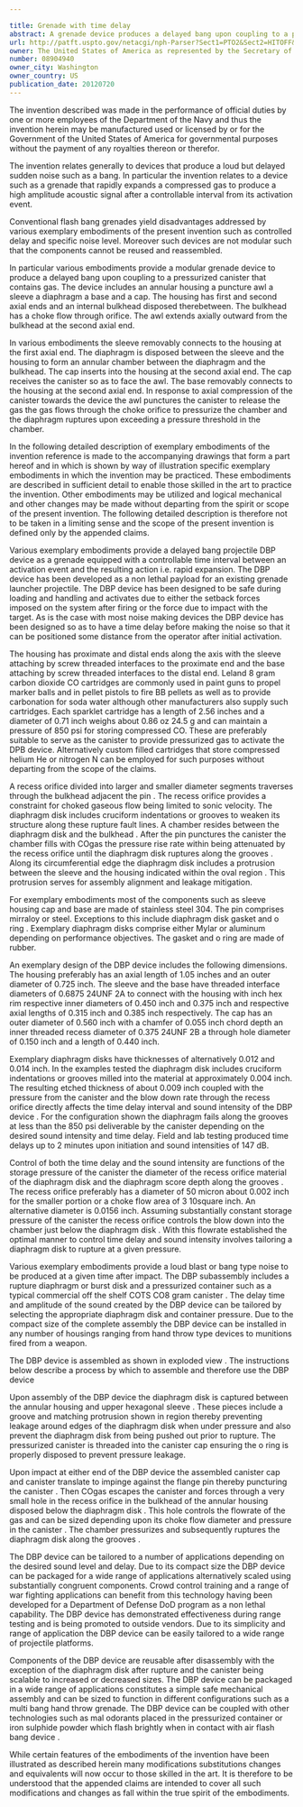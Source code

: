 ```yaml
---

title: Grenade with time delay
abstract: A grenade device produces a delayed bang upon coupling to a pressurized canister containing gas. The device includes an annular housing, an awl, a sleeve, a diaphragm, a base and a cap. The housing has first and second axial ends and an internal bulkhead disposed therebetween with a choke flow-through orifice. The awl extends axially outward from the bulkhead. The sleeve connects to the housing at the first axial end. The diaphragm is disposed between the sleeve and the housing to form an annular chamber. The cap inserts into the housing at the second axial end and receives the canister facing the awl. The base connects to the housing at the second axial end. When the canister is compressed towards the device the awl punctures the canister to release the gas, which flows through the choke orifice to pressurize the chamber, and the diaphragm ruptures upon exceeding a pressure threshold.
url: http://patft.uspto.gov/netacgi/nph-Parser?Sect1=PTO2&Sect2=HITOFF&p=1&u=%2Fnetahtml%2FPTO%2Fsearch-adv.htm&r=1&f=G&l=50&d=PALL&S1=08904940&OS=08904940&RS=08904940
owner: The United States of America as represented by the Secretary of the Navy
number: 08904940
owner_city: Washington
owner_country: US
publication_date: 20120720
---
```

The invention described was made in the performance of official duties by one or more employees of the Department of the Navy and thus the invention herein may be manufactured used or licensed by or for the Government of the United States of America for governmental purposes without the payment of any royalties thereon or therefor.

The invention relates generally to devices that produce a loud but delayed sudden noise such as a bang. In particular the invention relates to a device such as a grenade that rapidly expands a compressed gas to produce a high amplitude acoustic signal after a controllable interval from its activation event.

Conventional flash bang grenades yield disadvantages addressed by various exemplary embodiments of the present invention such as controlled delay and specific noise level. Moreover such devices are not modular such that the components cannot be reused and reassembled.

In particular various embodiments provide a modular grenade device to produce a delayed bang upon coupling to a pressurized canister that contains gas. The device includes an annular housing a puncture awl a sleeve a diaphragm a base and a cap. The housing has first and second axial ends and an internal bulkhead disposed therebetween. The bulkhead has a choke flow through orifice. The awl extends axially outward from the bulkhead at the second axial end.

In various embodiments the sleeve removably connects to the housing at the first axial end. The diaphragm is disposed between the sleeve and the housing to form an annular chamber between the diaphragm and the bulkhead. The cap inserts into the housing at the second axial end. The cap receives the canister so as to face the awl. The base removably connects to the housing at the second axial end. In response to axial compression of the canister towards the device the awl punctures the canister to release the gas the gas flows through the choke orifice to pressurize the chamber and the diaphragm ruptures upon exceeding a pressure threshold in the chamber.

In the following detailed description of exemplary embodiments of the invention reference is made to the accompanying drawings that form a part hereof and in which is shown by way of illustration specific exemplary embodiments in which the invention may be practiced. These embodiments are described in sufficient detail to enable those skilled in the art to practice the invention. Other embodiments may be utilized and logical mechanical and other changes may be made without departing from the spirit or scope of the present invention. The following detailed description is therefore not to be taken in a limiting sense and the scope of the present invention is defined only by the appended claims.

Various exemplary embodiments provide a delayed bang projectile DBP device as a grenade equipped with a controllable time interval between an activation event and the resulting action i.e. rapid expansion. The DBP device has been developed as a non lethal payload for an existing grenade launcher projectile. The DBP device has been designed to be safe during loading and handling and activates due to either the setback forces imposed on the system after firing or the force due to impact with the target. As is the case with most noise making devices the DBP device has been designed so as to have a time delay before making the noise so that it can be positioned some distance from the operator after initial activation.

The housing has proximate and distal ends along the axis with the sleeve attaching by screw threaded interfaces to the proximate end and the base attaching by screw threaded interfaces to the distal end. Leland 8 gram carbon dioxide CO cartridges are commonly used in paint guns to propel marker balls and in pellet pistols to fire BB pellets as well as to provide carbonation for soda water although other manufacturers also supply such cartridges. Each sparklet cartridge has a length of 2.56 inches and a diameter of 0.71 inch weighs about 0.86 oz 24.5 g and can maintain a pressure of 850 psi for storing compressed CO. These are preferably suitable to serve as the canister to provide pressurized gas to activate the DPB device. Alternatively custom filled cartridges that store compressed helium He or nitrogen N can be employed for such purposes without departing from the scope of the claims.

A recess orifice divided into larger and smaller diameter segments traverses through the bulkhead adjacent the pin . The recess orifice provides a constraint for choked gaseous flow being limited to sonic velocity. The diaphragm disk includes cruciform indentations or grooves to weaken its structure along these rupture fault lines. A chamber resides between the diaphragm disk and the bulkhead . After the pin punctures the canister the chamber fills with COgas the pressure rise rate within being attenuated by the recess orifice until the diaphragm disk ruptures along the grooves . Along its circumferential edge the diaphragm disk includes a protrusion between the sleeve and the housing indicated within the oval region . This protrusion serves for assembly alignment and leakage mitigation.

For exemplary embodiments most of the components such as sleeve housing cap and base are made of stainless steel 304. The pin comprises mirraloy or steel. Exceptions to this include diaphragm disk gasket and o ring . Exemplary diaphragm disks comprise either Mylar or aluminum depending on performance objectives. The gasket and o ring are made of rubber.

An exemplary design of the DBP device includes the following dimensions. The housing preferably has an axial length of 1.05 inches and an outer diameter of 0.725 inch. The sleeve and the base have threaded interface diameters of 0.6875 24UNF 2A to connect with the housing with inch hex rim respective inner diameters of 0.450 inch and 0.375 inch and respective axial lengths of 0.315 inch and 0.385 inch respectively. The cap has an outer diameter of 0.560 inch with a chamfer of 0.055 inch chord depth an inner threaded recess diameter of 0.375 24UNF 2B a through hole diameter of 0.150 inch and a length of 0.440 inch.

Exemplary diaphragm disks have thicknesses of alternatively 0.012 and 0.014 inch. In the examples tested the diaphragm disk includes cruciform indentations or grooves milled into the material at approximately 0.004 inch. The resulting etched thickness of about 0.009 inch coupled with the pressure from the canister and the blow down rate through the recess orifice directly affects the time delay interval and sound intensity of the DBP device . For the configuration shown the diaphragm fails along the grooves at less than the 850 psi deliverable by the canister depending on the desired sound intensity and time delay. Field and lab testing produced time delays up to 2 minutes upon initiation and sound intensities of 147 dB.

Control of both the time delay and the sound intensity are functions of the storage pressure of the canister the diameter of the recess orifice material of the diaphragm disk and the diaphragm score depth along the grooves . The recess orifice preferably has a diameter of 50 micron about 0.002 inch for the smaller portion or a choke flow area of 3 10square inch. An alternative diameter is 0.0156 inch. Assuming substantially constant storage pressure of the canister the recess orifice controls the blow down into the chamber just below the diaphragm disk . With this flowrate established the optimal manner to control time delay and sound intensity involves tailoring a diaphragm disk to rupture at a given pressure.

Various exemplary embodiments provide a loud blast or bang type noise to be produced at a given time after impact. The DBP subassembly includes a rupture diaphragm or burst disk and a pressurized container such as a typical commercial off the shelf COTS CO8 gram canister . The delay time and amplitude of the sound created by the DBP device can be tailored by selecting the appropriate diaphragm disk and container pressure. Due to the compact size of the complete assembly the DBP device can be installed in any number of housings ranging from hand throw type devices to munitions fired from a weapon.

The DBP device is assembled as shown in exploded view . The instructions below describe a process by which to assemble and therefore use the DBP device 

Upon assembly of the DBP device the diaphragm disk is captured between the annular housing and upper hexagonal sleeve . These pieces include a groove and matching protrusion shown in region thereby preventing leakage around edges of the diaphragm disk when under pressure and also prevent the diaphragm disk from being pushed out prior to rupture. The pressurized canister is threaded into the canister cap ensuring the o ring is properly disposed to prevent pressure leakage.

Upon impact at either end of the DBP device the assembled canister cap and canister translate to impinge against the flange pin thereby puncturing the canister . Then COgas escapes the canister and forces through a very small hole in the recess orifice in the bulkhead of the annular housing disposed below the diaphragm disk . This hole controls the flowrate of the gas and can be sized depending upon its choke flow diameter and pressure in the canister . The chamber pressurizes and subsequently ruptures the diaphragm disk along the grooves .

The DBP device can be tailored to a number of applications depending on the desired sound level and delay. Due to its compact size the DBP device can be packaged for a wide range of applications alternatively scaled using substantially congruent components. Crowd control training and a range of war fighting applications can benefit from this technology having been developed for a Department of Defense DoD program as a non lethal capability. The DBP device has demonstrated effectiveness during range testing and is being promoted to outside vendors. Due to its simplicity and range of application the DBP device can be easily tailored to a wide range of projectile platforms.

Components of the DBP device are reusable after disassembly with the exception of the diaphragm disk after rupture and the canister being scalable to increased or decreased sizes. The DBP device can be packaged in a wide range of applications constitutes a simple safe mechanical assembly and can be sized to function in different configurations such as a multi bang hand throw grenade. The DBP device can be coupled with other technologies such as mal odorants placed in the pressurized container or iron sulphide powder which flash brightly when in contact with air flash bang device .

While certain features of the embodiments of the invention have been illustrated as described herein many modifications substitutions changes and equivalents will now occur to those skilled in the art. It is therefore to be understood that the appended claims are intended to cover all such modifications and changes as fall within the true spirit of the embodiments.

